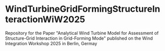 # WindTurbineGridFormingStructureInteractionWiW2025
Repository for the Paper "Analytical Wind Turbine Model for Assessment of Structure-Grid Interaction in Grid-Forming Mode" published on the Wind Integration Workshop 2025 in Berlin, Germay
